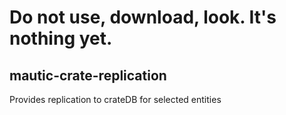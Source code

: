 # Do not use, download, look. It's nothing yet.

## mautic-crate-replication

Provides replication to crateDB for selected entities
